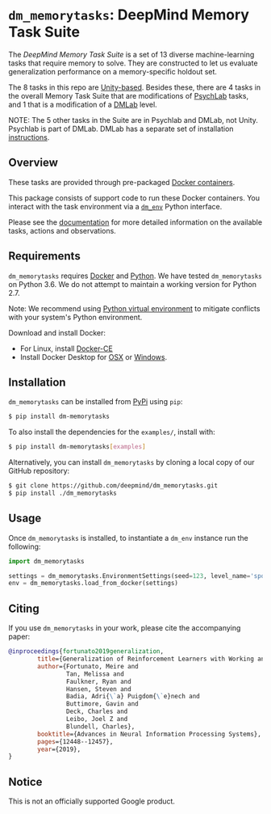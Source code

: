 # `dm_memorytasks`: DeepMind Memory Task Suite

The *DeepMind Memory Task Suite* is a set of 13 diverse machine-learning tasks
that require memory to solve. They are constructed to let us evaluate
generalization performance on a memory-specific holdout set.

The 8 tasks in this repo are [Unity-based](http://unity3d.com/). Besides these,
there are 4 tasks in the overall Memory Task Suite that are modifications of
[PsychLab](https://github.com/deepmind/lab/tree/master/game_scripts/levels/contributed/psychlab)
tasks, and 1 that is a modification of a
[DMLab](https://github.com/deepmind/lab) level.

NOTE: The 5 other tasks in the Suite are in Psychlab and DMLab, not Unity.
Psychlab is part of DMLab. DMLab has a separate set of installation
[instructions](https://github.com/deepmind/lab).

## Overview

These tasks are provided through pre-packaged
[Docker containers](http://www.docker.com).

This package consists of support code to run these Docker containers. You
interact with the task environment via a
[`dm_env`](http://www.github.com/deepmind/dm_env) Python interface.

Please see the [documentation](docs/index.md) for more detailed information on
the available tasks, actions and observations.

## Requirements

`dm_memorytasks` requires [Docker](https://www.docker.com) and
[Python](https://www.python.org/). We have tested `dm_memorytasks` on Python
3.6. We do not attempt to maintain a working version for Python 2.7.

Note: We recommend using
[Python virtual environment](https://docs.python.org/3/tutorial/venv.html) to
mitigate conflicts with your system's Python environment.

Download and install Docker:

*   For Linux, install
    [Docker-CE](https://docs.docker.com/install/linux/docker-ce/)
*   Install Docker Desktop for
    [OSX](https://docs.docker.com/docker-for-mac/install/) or
    [Windows](https://docs.docker.com/docker-for-windows/install/).

## Installation

`dm_memorytasks` can be installed from
[PyPi](https://pypi.org/project/dm-memorytasks/) using `pip`:

```bash
$ pip install dm-memorytasks
```

To also install the dependencies for the `examples/`, install with:

```bash
$ pip install dm-memorytasks[examples]
```

Alternatively, you can install `dm_memorytasks` by cloning a local copy of our
GitHub repository:

```bash
$ git clone https://github.com/deepmind/dm_memorytasks.git
$ pip install ./dm_memorytasks
```

## Usage

Once `dm_memorytasks` is installed, to instantiate a `dm_env` instance run the
following:

```python
import dm_memorytasks

settings = dm_memorytasks.EnvironmentSettings(seed=123, level_name='spot_diff_train')
env = dm_memorytasks.load_from_docker(settings)
```

## Citing

If you use `dm_memorytasks` in your work, please cite the accompanying paper:

```bibtex
@inproceedings{fortunato2019generalization,
        title={Generalization of Reinforcement Learners with Working and Episodic Memory},
        author={Fortunato, Meire and
                Tan, Melissa and
                Faulkner, Ryan and
                Hansen, Steven and
                Badia, Adri{\`a} Puigdom{\`e}nech and
                Buttimore, Gavin and
                Deck, Charles and
                Leibo, Joel Z and
                Blundell, Charles},
        booktitle={Advances in Neural Information Processing Systems},
        pages={12448--12457},
        year={2019},
}
```

## Notice

This is not an officially supported Google product.
